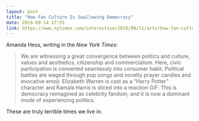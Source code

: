 ```yaml
---
layout: post
title: "How Fan Culture Is Swallowing Democracy"
date: 2019-09-14 17:55
link: https://www.nytimes.com/interactive/2019/09/11/arts/how-fan-culture-is-swallowing-democracy.html
---
```


Amanda Hess, writing in the *New York Times*:

> We are witnessing a great convergence between politics and culture, values and aesthetics, citizenship and commercialism. Here, civic participation is converted seamlessly into consumer habit. Political battles are waged through pop songs and novelty prayer candles and evocative emoji. Elizabeth Warren is cast as a “Harry Potter” character and Kamala Harris is sliced into a reaction GIF. This is democracy reimagined as celebrity fandom, and it is now a dominant mode of experiencing politics.

These are truly terrible times we live in.
